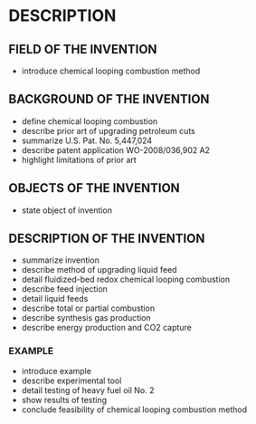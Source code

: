# DESCRIPTION

## FIELD OF THE INVENTION

- introduce chemical looping combustion method

## BACKGROUND OF THE INVENTION

- define chemical looping combustion
- describe prior art of upgrading petroleum cuts
- summarize U.S. Pat. No. 5,447,024
- describe patent application WO-2008/036,902 A2
- highlight limitations of prior art

## OBJECTS OF THE INVENTION

- state object of invention

## DESCRIPTION OF THE INVENTION

- summarize invention
- describe method of upgrading liquid feed
- detail fluidized-bed redox chemical looping combustion
- describe feed injection
- detail liquid feeds
- describe total or partial combustion
- describe synthesis gas production
- describe energy production and CO2 capture

### EXAMPLE

- introduce example
- describe experimental tool
- detail testing of heavy fuel oil No. 2
- show results of testing
- conclude feasibility of chemical looping combustion method

